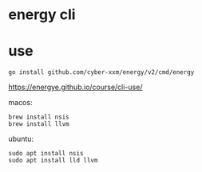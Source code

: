 # energy cli

# use

```
go install github.com/cyber-xxm/energy/v2/cmd/energy
```

https://energye.github.io/course/cli-use/

macos:
```
brew install nsis
brew install llvm
```

ubuntu:
```
sudo apt install nsis
sudo apt install lld llvm
```
